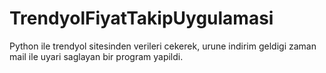 # TrendyolFiyatTakipUygulamasi
 Python ile trendyol sitesinden verileri cekerek, urune indirim geldigi zaman mail ile uyari saglayan bir program yapildi.
